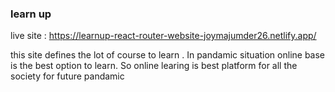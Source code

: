 ### learn up 
live site : https://learnup-react-router-website-joymajumder26.netlify.app/

this site defines the lot of course to learn .
In pandamic situation online base is the best option to learn.
So online learing is best platform for all the society for future pandamic
